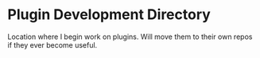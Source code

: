 # Plugin Development Directory

Location where I begin work on plugins.  Will move
them to their own repos if they ever become useful.
